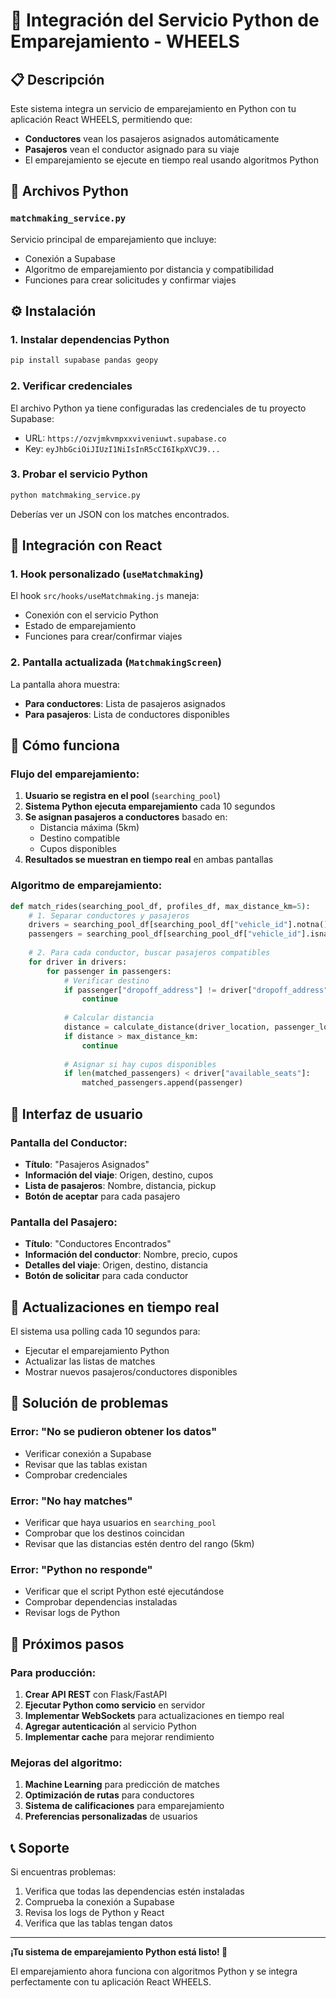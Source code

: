 # 🚗 Integración del Servicio Python de Emparejamiento - WHEELS

## 📋 Descripción

Este sistema integra un servicio de emparejamiento en Python con tu aplicación React WHEELS, permitiendo que:

- **Conductores** vean los pasajeros asignados automáticamente
- **Pasajeros** vean el conductor asignado para su viaje
- El emparejamiento se ejecute en tiempo real usando algoritmos Python

## 🐍 Archivos Python

### `matchmaking_service.py`
Servicio principal de emparejamiento que incluye:
- Conexión a Supabase
- Algoritmo de emparejamiento por distancia y compatibilidad
- Funciones para crear solicitudes y confirmar viajes

## ⚙️ Instalación

### 1. Instalar dependencias Python
```bash
pip install supabase pandas geopy
```

### 2. Verificar credenciales
El archivo Python ya tiene configuradas las credenciales de tu proyecto Supabase:
- URL: `https://ozvjmkvmpxxviveniuwt.supabase.co`
- Key: `eyJhbGciOiJIUzI1NiIsInR5cCI6IkpXVCJ9...`

### 3. Probar el servicio Python
```bash
python matchmaking_service.py
```

Deberías ver un JSON con los matches encontrados.

## 🔧 Integración con React

### 1. Hook personalizado (`useMatchmaking`)
El hook `src/hooks/useMatchmaking.js` maneja:
- Conexión con el servicio Python
- Estado de emparejamiento
- Funciones para crear/confirmar viajes

### 2. Pantalla actualizada (`MatchmakingScreen`)
La pantalla ahora muestra:
- **Para conductores**: Lista de pasajeros asignados
- **Para pasajeros**: Lista de conductores disponibles

## 🚀 Cómo funciona

### Flujo del emparejamiento:

1. **Usuario se registra en el pool** (`searching_pool`)
2. **Sistema Python ejecuta emparejamiento** cada 10 segundos
3. **Se asignan pasajeros a conductores** basado en:
   - Distancia máxima (5km)
   - Destino compatible
   - Cupos disponibles
4. **Resultados se muestran en tiempo real** en ambas pantallas

### Algoritmo de emparejamiento:

```python
def match_rides(searching_pool_df, profiles_df, max_distance_km=5):
    # 1. Separar conductores y pasajeros
    drivers = searching_pool_df[searching_pool_df["vehicle_id"].notna()]
    passengers = searching_pool_df[searching_pool_df["vehicle_id"].isna()]
    
    # 2. Para cada conductor, buscar pasajeros compatibles
    for driver in drivers:
        for passenger in passengers:
            # Verificar destino
            if passenger["dropoff_address"] != driver["dropoff_address"]:
                continue
            
            # Calcular distancia
            distance = calculate_distance(driver_location, passenger_location)
            if distance > max_distance_km:
                continue
            
            # Asignar si hay cupos disponibles
            if len(matched_passengers) < driver["available_seats"]:
                matched_passengers.append(passenger)
```

## 📱 Interfaz de usuario

### Pantalla del Conductor:
- **Título**: "Pasajeros Asignados"
- **Información del viaje**: Origen, destino, cupos
- **Lista de pasajeros**: Nombre, distancia, pickup
- **Botón de aceptar** para cada pasajero

### Pantalla del Pasajero:
- **Título**: "Conductores Encontrados"
- **Información del conductor**: Nombre, precio, cupos
- **Detalles del viaje**: Origen, destino, distancia
- **Botón de solicitar** para cada conductor

## 🔄 Actualizaciones en tiempo real

El sistema usa polling cada 10 segundos para:
- Ejecutar el emparejamiento Python
- Actualizar las listas de matches
- Mostrar nuevos pasajeros/conductores disponibles

## 🚨 Solución de problemas

### Error: "No se pudieron obtener los datos"
- Verificar conexión a Supabase
- Revisar que las tablas existan
- Comprobar credenciales

### Error: "No hay matches"
- Verificar que haya usuarios en `searching_pool`
- Comprobar que los destinos coincidan
- Revisar que las distancias estén dentro del rango (5km)

### Error: "Python no responde"
- Verificar que el script Python esté ejecutándose
- Comprobar dependencias instaladas
- Revisar logs de Python

## 🚀 Próximos pasos

### Para producción:

1. **Crear API REST** con Flask/FastAPI
2. **Ejecutar Python como servicio** en servidor
3. **Implementar WebSockets** para actualizaciones en tiempo real
4. **Agregar autenticación** al servicio Python
5. **Implementar cache** para mejorar rendimiento

### Mejoras del algoritmo:

1. **Machine Learning** para predicción de matches
2. **Optimización de rutas** para conductores
3. **Sistema de calificaciones** para emparejamiento
4. **Preferencias personalizadas** de usuarios

## 📞 Soporte

Si encuentras problemas:
1. Verifica que todas las dependencias estén instaladas
2. Comprueba la conexión a Supabase
3. Revisa los logs de Python y React
4. Verifica que las tablas tengan datos

---

**¡Tu sistema de emparejamiento Python está listo! 🎉**

El emparejamiento ahora funciona con algoritmos Python y se integra perfectamente con tu aplicación React WHEELS.







































